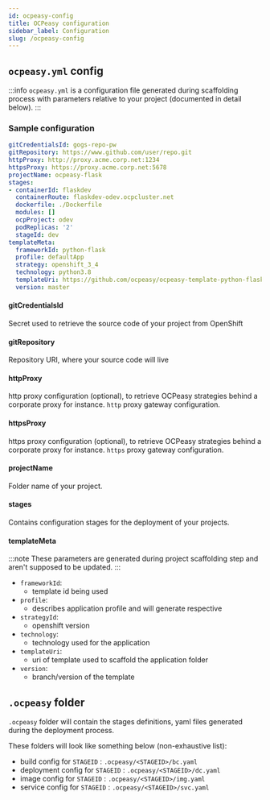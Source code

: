 ```yaml
---
id: ocpeasy-config
title: OCPeasy configuration
sidebar_label: Configuration
slug: /ocpeasy-config
---
```


## `ocpeasy.yml` config

:::info
`ocpeasy.yml` is a configuration file generated during scaffolding process with parameters relative to your project (documented in detail below).
:::


### Sample configuration

```yaml
gitCredentialsId: gogs-repo-pw
gitRepository: https://www.github.com/user/repo.git
httpProxy: http://proxy.acme.corp.net:1234
httpsProxy: https://proxy.acme.corp.net:5678
projectName: ocpeasy-flask
stages:
- containerId: flaskdev
  containerRoute: flaskdev-odev.ocpcluster.net
  dockerfile: ./Dockerfile
  modules: []
  ocpProject: odev
  podReplicas: '2'
  stageId: dev
templateMeta:
  frameworkId: python-flask
  profile: defaultApp
  strategy: openshift_3_4
  technology: python3.8
  templateUri: https://github.com/ocpeasy/ocpeasy-template-python-flask.git
  version: master
```

#### gitCredentialsId

Secret used to retrieve the source code of your project from OpenShift

#### gitRepository

Repository URI, where your source code will live

#### httpProxy

http proxy configuration (optional), to retrieve OCPeasy strategies behind a corporate proxy for instance. `http` proxy gateway configuration.

#### httpsProxy

https proxy configuration (optional), to retrieve OCPeasy strategies behind a corporate proxy for instance. `https` proxy gateway configuration.


#### projectName

Folder name of your project.

#### stages

Contains configuration stages for the deployment of your projects.

#### templateMeta

:::note
These parameters are generated during project scaffolding step and aren't supposed to be updated.
:::

- `frameworkId`:
    - template id being used
- `profile`:
    - describes application profile and will generate respective
- `strategyId`:
    - openshift version
- `technology`:
    - technology used for the application
- `templateUri`:
    - uri of template used to scaffold the application folder
- `version`:
    - branch/version of the template


## `.ocpeasy` folder

`.ocpeasy` folder will contain the stages definitions, yaml files generated during the deployment process.

These folders will look like something below  (non-exhaustive list):

- build config for `STAGEID` : `.ocpeasy/<STAGEID>/bc.yaml`
- deployment config for `STAGEID` : `.ocpeasy/<STAGEID>/dc.yaml`
- image config for `STAGEID` : `.ocpeasy/<STAGEID>/img.yaml`
- service config for `STAGEID` : `.ocpeasy/<STAGEID>/svc.yaml`
